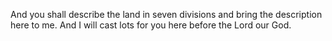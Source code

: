 And you shall describe the land in seven divisions and bring the description here to me. And I will cast lots for you here before the Lord our God.
